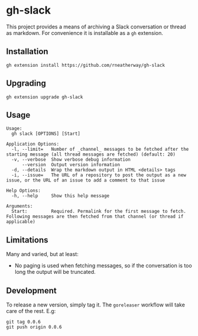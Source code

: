 # gh-slack

This project provides a means of archiving a Slack conversation or thread as markdown. For convenience it is installable as a `gh` extension.

## Installation

    gh extension install https://github.com/rneatherway/gh-slack

## Upgrading

    gh extension upgrade gh-slack

## Usage

    Usage:
      gh slack [OPTIONS] [Start]

    Application Options:
      -l, --limit=   Number of _channel_ messages to be fetched after the starting message (all thread messages are fetched) (default: 20)
      -v, --verbose  Show verbose debug information
          --version  Output version information
      -d, --details  Wrap the markdown output in HTML <details> tags
      -i, --issue=   The URL of a repository to post the output as a new issue, or the URL of an issue to add a comment to that issue

    Help Options:
      -h, --help     Show this help message

    Arguments:
      Start:         Required. Permalink for the first message to fetch. Following messages are then fetched from that channel (or thread if applicable)

## Limitations

Many and varied, but at least:

* No paging is used when fetching messages, so if the conversation is too long the output will be truncated.

## Development

To release a new version, simply tag it. The `goreleaser` workflow will take care of the rest. E.g:

    git tag 0.0.6
    git push origin 0.0.6

